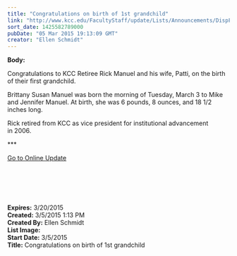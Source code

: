 ```yaml
---
title: "Congratulations on birth of 1st grandchild"
link: "http://www.kcc.edu/FacultyStaff/update/Lists/Announcements/DispForm.aspx?ID=1847"
sort_date: 1425582789000
pubDate: "05 Mar 2015 19:13:09 GMT"
creator: "Ellen Schmidt"
---
```


<div><b>Body:</b> <div class="ExternalClass5FC17BBDCEDA45089C0AEF7CD71DAC28"><p>​Congratulations to KCC Retiree Rick Manuel and his wife, Patti, on the birth of their first grandchild.</p>
<p>Brittany Susan Manuel was born the morning of Tuesday, March 3 to Mike and Jennifer Manuel. At birth, she was 6 pounds, 8 ounces, and 18 1/2 inches long. </p>
<p>Rick retired from KCC as vice president for institutional advancement in 2006. <br /></p>
<p>***</p>
<p><a href="/update">Go to Online Update</a></p>
<p><br /> <br /><br /><br /></p></div></div>
<div><b>Expires:</b> 3/20/2015</div>
<div><b>Created:</b> 3/5/2015 1:13 PM</div>
<div><b>Created By:</b> Ellen Schmidt</div>
<div><b>List Image:</b> <a href="http://www.kcc.edu/SiteCollectionImages/Manuelgrandchild.jpg"></a></div>
<div><b>Start Date:</b> 3/5/2015</div>
<div><b>Title:</b> Congratulations on birth of 1st grandchild</div>
